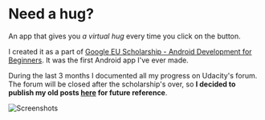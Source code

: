# Need a hug?

An app that gives you *a virtual hug* every time you click on the button.

I created it as a part of [Google EU Scholarship - Android Development for Beginners](https://www.udacity.com/google-scholarships). It was the first Android app I've ever made. 

During the last 3 months I documented all my progress on Udacity's forum. The forum will be closed after the scholarship's over, so ******I decided to publish my old posts [here](https://github.com/anna-wro/needahug/wiki) for future reference******.

![Screenshots](https://github.com/anna-wro/needahug/blob/master/screenshots/screens-update.png)
